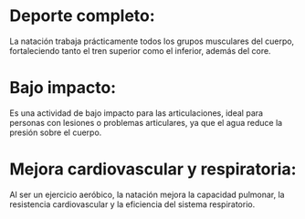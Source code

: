 # Deporte completo:
 La natación trabaja prácticamente todos los grupos musculares del cuerpo, fortaleciendo tanto el tren superior como el inferior, además del core.

 # Bajo impacto:
  Es una actividad de bajo impacto para las articulaciones, ideal para personas con lesiones o problemas articulares, ya que el agua reduce la presión sobre el cuerpo.

  # Mejora cardiovascular y respiratoria: 
  Al ser un ejercicio aeróbico, la natación mejora la capacidad pulmonar, la resistencia cardiovascular y la eficiencia del sistema respiratorio.